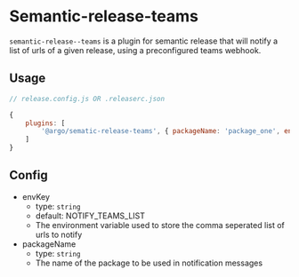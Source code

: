 # Semantic-release-teams
`semantic-release--teams` is a plugin for semantic release that will notify a list of urls of a given release, using a preconfigured teams webhook.

## Usage

``` js
// release.config.js OR .releaserc.json

{
    plugins: [
        '@argo/sematic-release-teams', { packageName: 'package_one', envKey: 'NOTIFY_URLS' }
    ]
}
```

## Config
- envKey
    - type: `string`
    - default: NOTIFY_TEAMS_LIST
    - The environment variable used to store the comma seperated list of urls to notify
- packageName
    - type: `string`
    - The name of the package to be used in notification messages